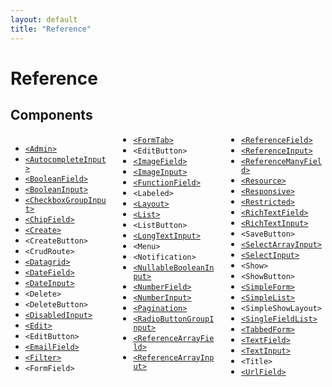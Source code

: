 ```yaml
---
layout: default
title: "Reference"
---
```


# Reference

## Components

<div style="column-count:3" markdown="1">

* [`<Admin>`](./AdminResource.html#the-admin-component)
* [`<AutocompleteInput>`](./Inputs.html#autocompleteinput)
* [`<BooleanField>`](./Fields.html#booleanfield)
* [`<BooleanInput>`](./Inputs.html#booleaninput-and-nullablebooleaninput)
* [`<CheckboxGroupInput>`](./Inputs.html#checkboxgroupinput)
* [`<ChipField>`](./Fields.html#chipfield)
* [`<Create>`](./CreateEdit.html#the-create-and-edit-components)
* `<CreateButton>`
* `<CrudRoute>`
* [`<Datagrid>`](./List.html#the-datagrid-component)
* [`<DateField>`](./Fields.html#datefield)
* [`<DateInput>`](./Inputs.html#dateinput)
* `<Delete>`
* `<DeleteButton>`
* [`<DisabledInput>`](./Inputs.html#disabledinput)
* [`<Edit>`](./CreateEdit.html#the-create-and-edit-components)
* `<EditButton>`
* [`<EmailField>`](./Fields.html#emailfield)
* [`<Filter>`](./List.html#filters)
* `<FormField>`
* [`<FormTab>`](./CreateEdit.html#the-tabbedform-component)
* `<EditButton>`
* [`<ImageField>`](./Fields.html#imagefield)
* [`<ImageInput>`](./Inputs.html#imageinput)
* [`<FunctionField>`](./Fields.html#functionfield)
* `<Labeled>`
* [`<Layout>`](./AdminResource.html#applayout)
* [`<List>`](./List.html#the-list-component)
* `<ListButton>`
* [`<LongTextInput>`](./Inputs.html#longtextinput)
* `<Menu>`
* `<Notification>`
* [`<NullableBooleanInput>`](./Inputs.html#booleaninput-and-nullablebooleaninput)
* [`<NumberField>`](./Fields.html#numberfield)
* [`<NumberInput>`](./Inputs.html#numberinput)
* [`<Pagination>`](./List.html#pagination)
* [`<RadioButtonGroupInput>`](./Inputs.html#radiobuttongroupinput)
* [`<ReferenceArrayField>`](./Fields.html#referencearrayfield)
* [`<ReferenceArrayInput>`](./Inputs.html#referencearrayinput)
* [`<ReferenceField>`](./Fields.html#referencefield)
* [`<ReferenceInput>`](./Inputs.html#referenceinput)
* [`<ReferenceManyField>`](./Fields.html#referencemanyfield)
* [`<Resource>`](./AdminResource.html#the-resource-component)
* [`<Responsive>`](./Theming.html#responsive-utility)
* [`<Restricted>`](./Authentication.html#restricting-access-to-a-custom-page)
* [`<RichTextField>`](./Fields.html#richtextfield)
* [`<RichTextInput>`](./Inputs.html#richtextinput)
* `<SaveButton>`
* [`<SelectArrayInput>`](./Inputs.html#selectarrayinput)
* [`<SelectInput>`](./Inputs.html#selectinput)
* `<Show>`
* `<ShowButton>`
* [`<SimpleForm>`](./CreateEdit.html#the-simpleform-component)
* [`<SimpleList>`](./List.html#the-simplelist-component)
* `<SimpleShowLayout>`
* [`<SingleFieldList>`](./List.html#the-singlefieldlist-component)
* [`<TabbedForm>`](./CreateEdit.html#the-tabbedform-component)
* [`<TextField>`](./Fields.html#textfield)
* [`<TextInput>`](./Inputs.html#textinput)
* `<Title>`
* [`<UrlField>`](./Fields.html#urlfield)

</div>
